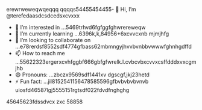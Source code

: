 erewrweweqwqeqqq    qqqqs54455454455- 👋 Hi, I’m @terefedaasdcsdcedsxcvxxx
- 👀 I’m interested in ...5469trhvd6fgfggfghwrereweqw
- 🌱 I’m currently learning ...6396k,k,84956+6xcvvcxnb mjmjhfg
- 💞️ I’m looking to collaborate on ...e78rerdsf8552sdf4774gfbass62mbmngyjhvvbvnbbvwwwfghnhgdffd
- 📫 How to reach me ...55622323ergerxcvhfggbf666gbfgfwrelk.l.cvbcvbxcvvxcsffdddxvxcgmjhb
- 😄 Pronouns: ...zbczx9569sdf1441xv dgscgf,jkj23hetd
- ⚡ Fun fact: ...jil8152541156478585596gfbvbvbvbvnvb
uiosfd46587lgj5555151rgtsdf022fdvdfnghghg
<!---s555555dgf47448533662453hngbvh
--->
45645623fdssdvcx
zxc
58858
